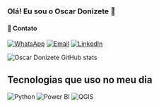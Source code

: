 ### Olá! Eu sou o Oscar Donizete 🤙

#### 🔗 Contato 
[![WhatsApp](https://img.shields.io/badge/whatsapp-%2300C853.svg?style=for-the-badge&logo=whatsapp&logoColor=white)](https://wa.me/5515998456600)
[![Email](https://img.shields.io/badge/email-%23D44638.svg?style=for-the-badge&logo=gmail&logoColor=white)](mailto:oscar45@estudante.ufscar.br)
[![LinkedIn](https://img.shields.io/badge/linkedin-%230077B5.svg?style=for-the-badge&logo=linkedin&logoColor=white)](https://www.linkedin.com/in/oscar-donizete-costa-de-meira/)

![Oscar Donizete GitHub stats](https://github-readme-stats.vercel.app/api?username=Oscar-lang-cmd&show_icons=true&theme=radical)

## Tecnologias que uso no meu dia 
![Python](https://img.shields.io/badge/python-3670A0?style=for-the-badge&logo=python&logoColor=ffdd54)
![Power BI](https://img.shields.io/badge/-Power%20BI-F2C811?style=for-the-badge&logo=powerbi&logoColor=black)
![QGIS](https://img.shields.io/badge/-QGIS-589632?style=for-the-badge&logo=qgis&logoColor=white)
